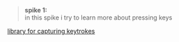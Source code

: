 > **spike 1:**  
in this spike i try to learn more about pressing keys

[library for capturing keytrokes](http://dmauro.github.io/Keypress/)

